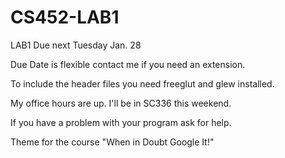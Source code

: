 CS452-LAB1
==========

LAB1 Due next Tuesday Jan. 28

Due Date is flexible contact me if you need an extension.

To include the header files you need freeglut and glew installed. 

My office hours are up. I'll be in SC336 this weekend.

If you have a problem with your program ask for help.

Theme for the course "When in Doubt Google It!"
